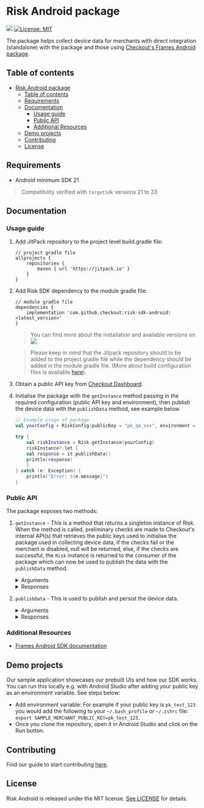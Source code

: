 #  Risk Android package
[![](https://jitpack.io/v/checkout/risk-sdk-android.svg)](https://jitpack.io/#checkout/risk-sdk-android)
[![License: MIT](https://img.shields.io/badge/License-MIT-green.svg)](LICENSE)

The package helps collect device data for merchants with direct integration (standalone) with the package and those using [Checkout's Frames Android package](https://github.com/checkout/frames-android).

## Table of contents
- [Risk Android package](#risk-android-package)
  - [Table of contents](#table-of-contents)
  - [Requirements](#requirements)
  - [Documentation](#documentation)
    - [Usage guide](#usage-guide)
    - [Public API](#public-api)
    - [Additional Resources](#additional-resources)
  - [Demo projects](#demo-projects)
  - [Contributing](#contributing)
  - [License](#license)


## Requirements
- Android minimum SDK 21

> Compatibility verified with `targetSdk` versions 21 to 33

## Documentation
### Usage guide
  1. Add JitPack repository to the project level build.gradle file:
        ```
        // project gradle file
        allprojects {
            repositories {
                maven { url 'https://jitpack.io' }
            }
        }
        ```
  2. Add Risk SDK dependency to the module gradle file:
        ```
        // module gradle file
        dependencies {
            implementation 'com.github.checkout:risk-sdk-android:<latest_version>'
        }
        ```

        > You can find more about the installation and available versions on [![](https://jitpack.io/v/checkout/checkout-risk-sdk-android.svg)](https://jitpack.io/#checkout/checkout-risk-sdk-android)

        > Please keep in mind that the Jitpack repository should to be added to the project gradle file while the dependency should be added in the module gradle file. (More about build configuration files is available [here](https://developer.android.com/studio/build)).

  3. Obtain a public API key from [Checkout Dashboard](https://dashboard.checkout.com/developers/keys).
  4. Initialise the package with the `getInstance` method passing in the required configuration (public API key and environment), then publish the device data with the `publishData` method, see example below.
        ```kotlin
        // Example usage of package
        val yourConfig = RiskConfig(publicKey = "pk_qa_xxx", environment = RiskEnvironment.QA)

        try {
            val riskInstance = Risk.getInstance(yourConfig)
            riskInstance?.let {
            val response = it.publishData()
            println(response)
            }
        } catch (e: Exception) {
            println("Error: ${e.message}")
        }
        ```

### Public API
The package exposes two methods:
1. `getInstance` - This is a method that returns a singleton instance of Risk. When the method is called, preliminary checks are made to Checkout's internal API(s) that retrieves the public keys used to initialise the package used in collecting device data, if the checks fail or the merchant is disabled, null will be returned, else, if the checks are successful, the `Risk` instance is returned to the consumer of the package which can now be used to publish the data with the `publishData` method.

    <details>
    <summary>Arguments</summary>

    ```kotlin
    data class RiskConfig(val publicKey: String, val environment: RiskEnvironment, val framesMode: Boolean = false)

    // Instance creation of Risk Android package
    class Risk private constructor(fingerprintService: FingerprintService, deviceDataService: DeviceDataService) {
        companion object {
            private var sharedInstance: Risk? = null

            suspend fun getInstance(config: RiskConfig): Risk? {
                ...
            }
        }
    }

    enum class RiskEnvironment {
        QA,
        SANDBOX,
        PROD
    }
    ```
    </details>

    <details>
    <summary>Responses</summary>

    ```kotlin
    class Risk private constructor(...) {
        companion object {
            ...
            suspend fun publishData(...): ... {
                ...
            }
        }
    }
    ```
    </details>


2. `publishData` - This is used to publish and persist the device data.

    <details>
    <summary>Arguments</summary>

    ```kotlin
    suspend fun publishData(cardToken: string?): PublishDataResult {
    ...
    }
    ```
    </details>

    <details>
    <summary>Responses</summary>

    ```kotlin
    public sealed class PublishDataResult {
      public data class Success(val deviceSessionId: String) : PublishDataResult()
      public data object PublishFailure : PublishDataResult()
    }
    ```
    </details>

### Additional Resources
<!-- TODO: Add website documentation link here (https://checkout.atlassian.net/browse/PRISM-10088) - [Risk Android SDK documentation](https://docs.checkout.com/risk/overview) -->
- [Frames Android SDK documentation](https://www.checkout.com/docs/developer-resources/sdks/frames-android-sdk)

## Demo projects
Our sample application showcases our prebuilt UIs and how our SDK works. You can run this locally e.g. with Android Studio after adding your public key as an environment variable. See steps below:
- Add environment variable: For example if your public key is `pk_test_123` you would add the following to your `~/.bash_profile` or `~/.zshrc` file:
`export SAMPLE_MERCHANT_PUBLIC_KEY=pk_test_123`.
- Once you clone the repository, open it in Android Studio and click on the Run button.

## Contributing
Find our guide to start contributing [here](https://github.com/checkout/checkout-risk-sdk-android/blob/main/CONTRIBUTING.md).

## License
Risk Android is released under the MIT license. [See LICENSE](https://github.com/checkout/checkout-risk-sdk-android/blob/main/LICENSE) for details.
